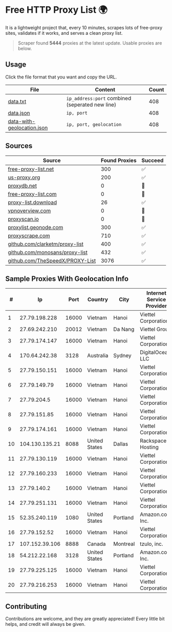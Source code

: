 
# Free HTTP Proxy List 🌍

It is a lightweight project that, every 10 minutes, scrapes lots of free-proxy sites, validates if it works, and serves a clean proxy list.


> Scraper found **5444** proxies at the latest update. Usable proxies are below.

## Usage

Click the file format that you want and copy the URL.


|File|Content|Count|
|----|-------|-----|
|[data.txt](https://raw.githubusercontent.com/themiralay/Proxy-List-World/master/data.txt)|`ip_address:port` combined (seperated new line)|408|
|[data.json](https://raw.githubusercontent.com/themiralay/Proxy-List-World/master/data.json)|`ip, port`|408|
|[data-with-geolocation.json](https://raw.githubusercontent.com/themiralay/Proxy-List-World/master/data-with-geolocation.json)|`ip, port, geolocation`|408|

## Sources

|Source|Found Proxies|Succeed|
|------|-------------|-------|
|[free-proxy-list.net](https://free-proxy-list.net)|300|✅|
|[us-proxy.org](https://www.us-proxy.org)|200|✅|
|[proxydb.net](http://proxydb.net)|0|🚫|
|[free-proxy-list.com](https://free-proxy-list.com/?page=&port=&type%5B%5D=http&type%5B%5D=https&up_time=0&search=Search)|0|🚫|
|[proxy-list.download](https://www.proxy-list.download/HTTP)|26|✅|
|[vpnoverview.com](https://vpnoverview.com/privacy/anonymous-browsing/free-proxy-servers)|0|🚫|
|[proxyscan.io](https://www.proxyscan.io)|0|🚫|
|[proxylist.geonode.com](https://proxylist.geonode.com/api/proxy-list?limit=300&page=1&sort_by=lastChecked&sort_type=desc&protocols=http,https)|300|✅|
|[proxyscrape.com](https://api.proxyscrape.com/v2/?request=displayproxies&protocol=http&timeout=10000&country=all&ssl=all&anonymity=all)|710|✅|
|[github.com/clarketm/proxy-list](https://raw.githubusercontent.com/clarketm/proxy-list/master/proxy-list-raw.txt)|400|✅|
|[github.com/monosans/proxy-list](https://raw.githubusercontent.com/monosans/proxy-list/main/proxies/http.txt)|432|✅|
|[github.com/TheSpeedX/PROXY-List](https://raw.githubusercontent.com/TheSpeedX/PROXY-List/master/http.txt)|3076|✅|


## Sample Proxies With Geolocation Info

|#|Ip|Port|Country|City|Internet Service Provider|
|-|--|----|-------|----|-------------------------|
|1|27.79.198.228|16000|Vietnam|Hanoi|Viettel Corporation|
|2|27.69.242.210|20012|Vietnam|Da Nang|Viettel Group|
|3|27.79.174.147|16000|Vietnam|Hanoi|Viettel Corporation|
|4|170.64.242.38|3128|Australia|Sydney|DigitalOcean, LLC|
|5|27.79.150.151|16000|Vietnam|Hanoi|Viettel Corporation|
|6|27.79.149.79|16000|Vietnam|Hanoi|Viettel Corporation|
|7|27.79.204.5|16000|Vietnam|Hanoi|Viettel Corporation|
|8|27.79.151.85|16000|Vietnam|Hanoi|Viettel Corporation|
|9|27.79.174.161|16000|Vietnam|Hanoi|Viettel Corporation|
|10|104.130.135.21|8088|United States|Dallas|Rackspace Hosting|
|11|27.79.130.119|16000|Vietnam|Hanoi|Viettel Corporation|
|12|27.79.160.233|16000|Vietnam|Hanoi|Viettel Corporation|
|13|27.79.140.2|16000|Vietnam|Hanoi|Viettel Corporation|
|14|27.79.251.131|16000|Vietnam|Hanoi|Viettel Corporation|
|15|52.35.240.119|1080|United States|Portland|Amazon.com, Inc.|
|16|27.79.152.52|16000|Vietnam|Hanoi|Viettel Corporation|
|17|107.152.39.106|8888|Canada|Montreal|tzulo, inc.|
|18|54.212.22.168|3128|United States|Portland|Amazon.com, Inc.|
|19|27.79.225.125|16000|Vietnam|Hanoi|Viettel Corporation|
|20|27.79.216.253|16000|Vietnam|Hanoi|Viettel Corporation|



## Contributing

Contributions are welcome, and they are greatly appreciated! Every
little bit helps, and credit will always be given.

